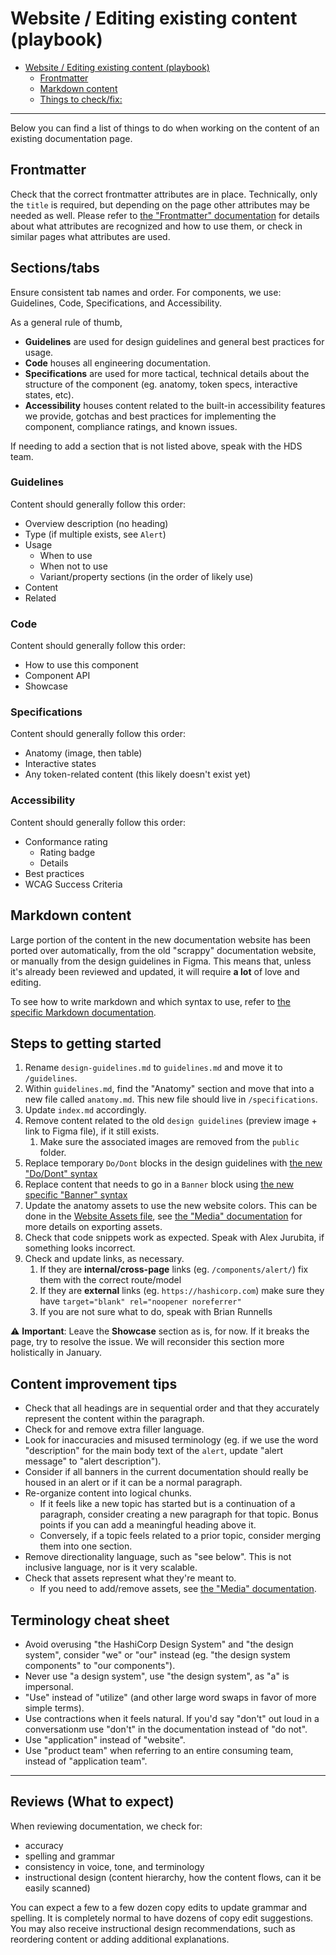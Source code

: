 # Website / Editing existing content (playbook)

- [Website / Editing existing content (playbook)](#website--editing-existing-content-playbook)
  - [Frontmatter](#frontmatter)
  - [Markdown content](#markdown-content)
  - [Things to check/fix:](#things-to-checkfix)

---

Below you can find a list of things to do when working on the content of an existing documentation page.

## Frontmatter
Check that the correct frontmatter attributes are in place. Technically, only the `title` is required, but depending on the page other attributes may be needed as well. Please refer to [the "Frontmatter" documentation](./Website-Doc-folder.md#frontmatter) for details about what attributes are recognized and how to use them, or check in similar pages what attributes are used.

## Sections/tabs
Ensure consistent tab names and order. For components, we use: Guidelines, Code, Specifications, and Accessibility.

As a general rule of thumb, 
- **Guidelines** are used for design guidelines and general best practices for usage.
- **Code** houses all engineering documentation.
- **Specifications** are used for more tactical, technical details about the structure of the component (eg. anatomy, token specs, interactive states, etc).
- **Accessibility** houses content related to the built-in accessibility features we provide, gotchas and best practices for implementing the component, compliance ratings, and known issues.

If needing to add a section that is not listed above, speak with the HDS team.

### Guidelines
Content should generally follow this order: 

- Overview description (no heading)
- Type (if multiple exists, see `Alert`)
- Usage
    - When to use
    - When not to use
    - Variant/property sections (in the order of likely use)
- Content
- Related

### Code
Content should generally follow this order: 

- How to use this component
- Component API
- Showcase

### Specifications
Content should generally follow this order: 

- Anatomy (image, then table)
- Interactive states
- Any token-related content (this likely doesn't exist yet)

### Accessibility
Content should generally follow this order: 

- Conformance rating
    - Rating badge
    - Details
- Best practices
- WCAG Success Criteria

## Markdown content
Large portion of the content in the new documentation website has been ported over automatically, from the old "scrappy" documentation website, or manually from the design guidelines in Figma. This means that, unless it's already been reviewed and updated, it will require **a lot** of love and editing.

To see how to write markdown and which syntax to use, refer to [the specific Markdown documentation](./Website-Markdown.md).

## Steps to getting started
1. Rename `design-guidelines.md` to `guidelines.md` and move it to `/guidelines`. 
2. Within `guidelines.md`, find the "Anatomy" section and move that into a new file called `anatomy.md`. This new file should live in `/specifications`.
3. Update `index.md` accordingly.
4. Remove content related to the old `design guidelines` (preview image + link to Figma file), if it still exists.
    1. Make sure the associated images are removed from the `public` folder.
5. Replace temporary `Do/Dont` blocks in the design guidelines with [the new "Do/Dont" syntax](./Website-Markdown.md#dodont)
6. Replace content that needs to go in a `Banner` block using [the new specific "Banner" syntax](./Website-Markdown.md#banner)
7. Update the anatomy assets to use the new website colors. This can be done in the [Website Assets file](https://www.figma.com/file/42LK10XbP5IERhzzgMOiI2/Website-assets?node-id=66%3A6622&t=WpqvfoziubA4azgP-0), see [the "Media" documentation](./Website-Media.md) for more details on exporting assets.
8. Check that code snippets work as expected. Speak with Alex Jurubita, if something looks incorrect.
9. Check and update links, as necessary.
    1. If they are **internal/cross-page** links (eg. `/components/alert/`) fix them with the correct route/model
    2. If they are **external** links (eg. `https://hashicorp.com`) make sure they have `target="blank" rel="noopener noreferrer"`
    3. If you are not sure what to do, speak with Brian Runnells

⚠️ **Important**: Leave the **Showcase** section as is, for now. If it breaks the page, try to resolve the issue. We will reconsider this section more holistically in January.


## Content improvement tips
- Check that all headings are in sequential order and that they accurately represent the content within the paragraph.
- Check for and remove extra filler language.
- Look for inaccuracies and misused terminology (eg. if we use the word "description" for the main body text of the `alert`, update "alert message" to "alert description").
- Consider if all banners in the current documentation should really be housed in an alert or if it can be a normal paragraph. 
- Re-organize content into logical chunks. 
    - If it feels like a new topic has started but is a continuation of a paragraph, consider creating a new paragraph for that topic. Bonus points if you can add a meaningful heading above it. 
    - Conversely, if a topic feels related to a prior topic, consider merging them into one section.
- Remove directionality language, such as "see below". This is not inclusive language, nor is it very scalable.
- Check that assets represent what they're meant to.
    - If you need to add/remove assets, see [the "Media" documentation](./Website-Media.md).

## Terminology cheat sheet
- Avoid overusing "the HashiCorp Design System" and "the design system", consider "we" or "our" instead (eg. "the design system components" to "our components").
- Never use "a design system", use "the design system", as "a" is impersonal.
- "Use" instead of "utilize" (and other large word swaps in favor of more simple terms). 
- Use contractions when it feels natural. If you'd say "don't" out loud in a conversationm use "don't" in the documentation instead of "do not".
- Use "application" instead of "website".
- Use "product team" when referring to an entire consuming team, instead of "application team".

---

## Reviews (What to expect)
When reviewing documentation, we check for: 
- accuracy
- spelling and grammar
- consistency in voice, tone, and terminology
- instructional design (content hierarchy, how the content flows, can it be easily scanned)

You can expect a few to a few dozen copy edits to update grammar and spelling. It is completely normal to have dozens of copy edit suggestions. You may also receive instructional design recommendations, such as reordering content or adding additional explanations.
